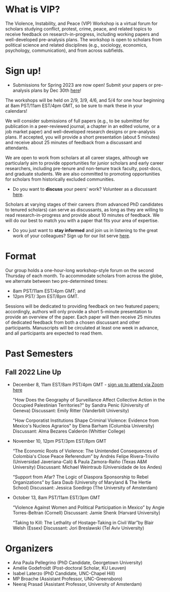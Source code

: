 # What is VIP?

The Violence, Instability, and Peace (VIP) Workshop is a virtual forum for scholars studying conflict, protest, crime, peace, and related topics to receive feedback on research-in-progress, including working papers and well-developed pre-analysis plans. The workshop is open to scholars from political science and related disciplines (e.g., sociology, economics, psychology, communication), and from across subfields. 

# Sign up!

- Submissions for Spring 2023 are now open! Submit your papers or pre-analysis plans by Dec 30th [here](https://docs.google.com/forms/d/e/1FAIpQLSdQtCHPjvfEQgj3_Cs4JuVxhmMjVWg2dmUxeH4xSy_565D6qQ/viewform)!

The workshops will be held on 2/9, 3/9, 4/6, and 5/4 for one hour beginning at 8am PST/11am EST/4pm GMT, so be sure to mark these in your calendars!

We will consider submissions of full papers (e.g., to be submitted for publication in a peer-reviewed journal, a chapter in an edited volume, or a job market paper) and well-developed research designs or pre-analysis plans. If accepted, you will provide a short presentation (about 5 minutes) and receive about 25 minutes of feedback from a discussant and attendants.

We are open to work from scholars at all career stages, although we particularly aim to provide opportunities for junior scholars and early career researchers, including pre-tenure and non-tenure track faculty, post-docs, and graduate students. We are also committed to promoting opportunities for scholars from historically excluded communities.


- Do you want to **discuss** your peers' work? Volunteer as a discussant [here](https://forms.gle/BVLyRLWQuZ6XSkER7). 

Scholars at varying stages of their careers (from advanced PhD candidates to tenured scholars) can serve as discussants, as long as they are willing to read research-in-progress and provide about 10 minutes of feedback. We will do our best to match you with a paper that fits your area of expertise.


- Do you just want to **stay informed** and join us in listening to the great work of your colleagues? Sign up for our list serve [here](https://forms.gle/XyMUkb5W9faWTHh97).


# Format

Our group holds a one-hour-long workshop-style forum on the second Thursday of each month. To accommodate scholars from across the globe, we alternate between two pre-determined times: 
- 8am PST/11am EST/4pm GMT; and 
- 12pm PST/ 3pm EST/8pm GMT.

Sessions will be dedicated to providing feedback on two featured papers; accordingly, authors will only provide a short 5-minute presentation to provide an overview of the paper. Each paper will then receive 25 minutes of dedicated feedback from both a chosen discussant and other participants. Manuscripts will be circulated at least one week in advance, and all participants are expected to read them.


# Past Semesters

## Fall 2022 Line Up

- December 8, 11am EST/8am PST/4pm GMT - [sign up to attend via Zoom here](http://bit.ly/3ViLe8b)
    
    "How Does the Geography of Surveillance Affect Collective Action in the Occupied Palestinian Territories?" by Sandra Penic (University of Geneva)
     Discussant: Emily Ritter (Vanderbilt University)
     
     "How Corporatist Institutions Shape Criminal Violence: Evidence from Mexico's Nucleos Agrarios" by Elena Barham (Columbia University)
     Discussant: Alma Bezares Calderón (Whittier College)

- November 10, 12pm PST/3pm EST/8pm GMT

    “The Economic Roots of Violence: The Unintended Consequences of Colombia's Close Peace Referendum” by Andrés Felipe Rivera-Triviño (Universidad Javeriana-Cali) & Paula Zamora-Raiño (Texas A&M University)
    Discussant: Michael Weintraub (Universidade de los Andes)
    
     “Support from Afar? The Logic of Diaspora Sponsorship to Rebel Organizations” by Sara Daub (University of Maryland & The Hertie School)
     Discussant: Jessica Soedirgo (The University of Amsterdam)

- October 13, 8am PST/11am EST/3pm GMT 

    “Violence Against Women and Political Participation in Mexico” by Angie Torres-Beltran (Cornell)
    Discussant: Jamie Shenk (Harvard University)
    
    “Taking to Kill: The Lethality of Hostage-Taking in Civil War”by Blair Welsh (Essex)
    Discussant: Jori Breslawski (Tel Aviv University)


# Organizers

- Ana Paula Pellegrino (PhD Candidate, Georgetown University)
- Amélie Godefroidt (Post-doctoral Scholar, KU Leuven) 
- Isabel Laterzo (PhD Candidate, UNC-Chapel Hill)
- MP Broache (Assistant Professor, UNC-Greensboro)
- Neeraj Prasad (Assistant Professor, University of Amsterdam)

